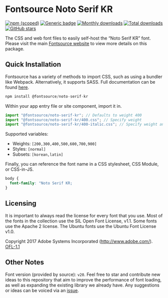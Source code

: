 # Fontsource Noto Serif KR

[![npm (scoped)](https://img.shields.io/npm/v/@fontsource/noto-serif-kr?color=brightgreen)](https://www.npmjs.com/package/@fontsource/noto-serif-kr) [![Generic badge](https://img.shields.io/badge/fontsource-passing-brightgreen)](https://github.com/fontsource/fontsource) [![Monthly downloads](https://badgen.net/npm/dm/@fontsource/noto-serif-kr)](https://github.com/fontsource/fontsource) [![Total downloads](https://badgen.net/npm/dt/@fontsource/noto-serif-kr)](https://github.com/fontsource/fontsource) [![GitHub stars](https://img.shields.io/github/stars/fontsource/fontsource.svg?style=social&label=Star)](https://github.com/fontsource/fontsource/stargazers)

The CSS and web font files to easily self-host the “Noto Serif KR” font. Please visit the main [Fontsource website](https://fontsource.org/fonts/noto-serif-kr) to view more details on this package.

## Quick Installation

Fontsource has a variety of methods to import CSS, such as using a bundler like Webpack. Alternatively, it supports SASS. Full documentation can be found [here](https://fontsource.org/docs/introduction).

```javascript
npm install @fontsource/noto-serif-kr
```

Within your app entry file or site component, import it in.

```javascript
import "@fontsource/noto-serif-kr"; // Defaults to weight 400
import "@fontsource/noto-serif-kr/400.css"; // Specify weight
import "@fontsource/noto-serif-kr/400-italic.css"; // Specify weight and style

```

Supported variables:
- Weights: `[200,300,400,500,600,700,900]`
- Styles: `[normal]`
- Subsets: `[korean,latin]`

Finally, you can reference the font name in a CSS stylesheet, CSS Module, or CSS-in-JS.

```css
body {
  font-family: "Noto Serif KR;
}
```

## Licensing
It is important to always read the license for every font that you use.
Most of the fonts in the collection use the SIL Open Font License, v1.1. Some fonts use the Apache 2 license. The Ubuntu fonts use the Ubuntu Font License v1.0.

Copyright 2017 Adobe Systems Incorporated (http://www.adobe.com/).
[OFL-1.1](http://scripts.sil.org/OFL)

## Other Notes
Font version (provided by source): `v20`.
Feel free to star and contribute new ideas to this repository that aim to improve the performance of font loading, as well as expanding the existing library we already have. Any suggestions or ideas can be voiced via an [issue](https://github.com/fontsource/fontsource/issues).